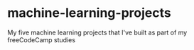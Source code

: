 # machine-learning-projects
My five machine learning projects that I've built as part of my freeCodeCamp studies
